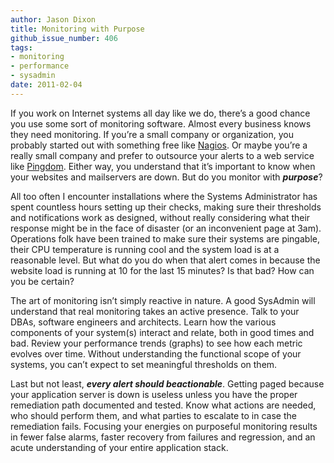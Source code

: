 ```yaml
---
author: Jason Dixon
title: Monitoring with Purpose
github_issue_number: 406
tags:
- monitoring
- performance
- sysadmin
date: 2011-02-04
---
```




If you work on Internet systems all day like we do, there’s a good chance you use some sort of monitoring software. Almost every business knows they need monitoring. If you’re a small company or organization, you probably started out with something free like [Nagios](https://www.nagios.org/). Or maybe you’re a really small company and prefer to outsource your alerts to a web service like [Pingdom](https://www.pingdom.com/). Either way, you understand that it’s important to know when your websites and mailservers are down. But do you monitor with ***purpose***?

All too often I encounter installations where the Systems Administrator has spent countless hours setting up their checks, making sure their thresholds and notifications work as designed, without really considering what their response might be in the face of disaster (or an inconvenient page at 3am). Operations folk have been trained to make sure their systems are pingable, their CPU temperature is running cool and the system load is at a reasonable level. But what do you do when that alert comes in because the website load is running at 10 for the last 15 minutes? Is that bad? How can you be certain?

The art of monitoring isn’t simply reactive in nature. A good SysAdmin will understand that real monitoring takes an active presence. Talk to your DBAs, software engineers and architects. Learn how the various components of your system(s) interact and relate, both in good times and bad. Review your performance trends (graphs) to see how each metric evolves over time. Without understanding the functional scope of your systems, you can’t expect to set meaningful thresholds on them.

Last but not least, ***every alert ******should be******actionable***. Getting paged because your application server is down is useless unless you have the proper remediation path documented and tested. Know what actions are needed, who should perform them, and what parties to escalate to in case the remediation fails. Focusing your energies on purposeful monitoring results in fewer false alarms, faster recovery from failures and regression, and an acute understanding of your entire application stack.


